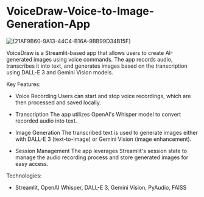 # VoiceDraw-Voice-to-Image-Generation-App

![{21AF9B60-9A13-44C4-B16A-9BB99D34B15F}](https://github.com/user-attachments/assets/91f9a7b8-8304-449a-b794-c036d79b2220)

VoiceDraw is a Streamlit-based app that allows users to create AI-generated images using voice commands. The app records audio, transcribes it into text, and generates images based on the transcription using DALL-E 3 and Gemini Vision models.

Key Features:

- Voice Recording
Users can start and stop voice recordings, which are then processed and saved locally.

- Transcription
The app utilizes OpenAI's Whisper model to convert recorded audio into text.

- Image Generation
The transcribed text is used to generate images either with DALL-E 3 (text-to-image) or Gemini Vision (image enhancement).

- Session Management
The app leverages Streamlit's session state to manage the audio recording process and store generated images for easy access.

Technologies:
- Streamlit, OpenAI Whisper, DALL-E 3, Gemini Vision, PyAudio, FAISS
